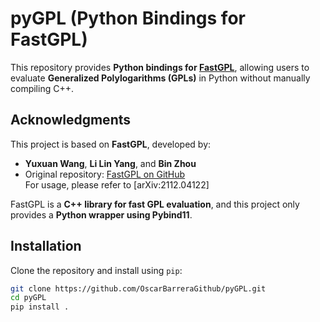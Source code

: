 # pyGPL (Python Bindings for FastGPL)

This repository provides **Python bindings for [FastGPL](https://github.com/llyang/FastGPL)**, 
allowing users to evaluate **Generalized Polylogarithms (GPLs)** in Python without manually compiling C++.

## Acknowledgments
This project is based on **FastGPL**, developed by:
- **Yuxuan Wang**, **Li Lin Yang**, and **Bin Zhou**  
- Original repository: [FastGPL on GitHub](https://github.com/llyang/FastGPL)  
For usage, please refer to [arXiv:2112.04122]

FastGPL is a **C++ library for fast GPL evaluation**, and this project only provides a **Python wrapper using Pybind11**.

## Installation

Clone the repository and install using `pip`:

```bash
git clone https://github.com/OscarBarreraGithub/pyGPL.git
cd pyGPL
pip install .
